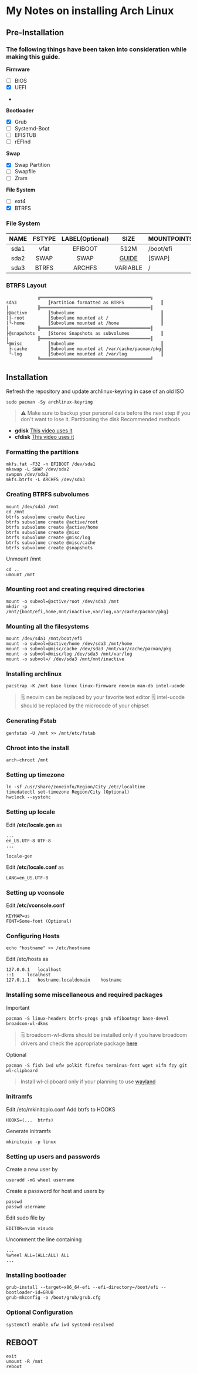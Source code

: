 #	My Notes on installing Arch Linux
##	Pre-Installation

###	The following things have been taken into consideration while making this guide.
**Firmware**
-	[ ]	BIOS
-	[x]	UEFI
-	
**Bootloader**
-	[x]	Grub
-	[ ]	Systemd-Boot
-	[ ]	EFISTUB
-	[ ]	rEFInd

**Swap**
-	[x]	Swap Partition
-	[ ]	Swapfile
-	[ ]	Zram

**File System**
-	[ ]	ext4
-	[x]	BTRFS

### File System
|	NAME	|	FSTYPE	|	LABEL(Optional)	|	SIZE																			|	MOUNTPOINTS	|
|	:--:	|	:----:	|	:------------:	|	:---------------------------------------------------------------------------:	|	-----------	|
|	sda1	|	vfat	|	EFIBOOT			|	512M																			|	/boot/efi	|
|	sda2	|	SWAP	|	SWAP			|	[GUIDE](https://help.ubuntu.com/community/SwapFaq#How_much_swap_do_I_need.3F)	|	[SWAP]		|
|	sda3	|	BTRFS	|	ARCHFS	|	VARIABLE																			|	/			|

### BTRFS Layout
```
			╔══════════════════════════════════════════╗
sda3			║Partition formatted as BTRFS              ║
|			╠══════════════════════════════════════════║
├@active		║Subvolume                                 ║
|├-root			║Subvolume mounted at /                    ║
|└-home			║Subvolume mounted at /home                ║
|			╠══════════════════════════════════════════║
├@snapshots		║Stores Snapshots as subvolumes            ║
|			╠══════════════════════════════════════════║
└@misc			║Subvolume                                 ║
 ├-cache		║Subvolume mounted at /var/cache/pacman/pkg║
 └-log			║Subvolume mounted at /var/log             ║
			╚══════════════════════════════════════════╝
```
##	Installation
Refresh the repository and update archlinux-keyring in case of an old ISO

`sudo pacman -Sy archlinux-keyring`

> :warning:	Make sure to backup your personal data before the next step if you don't want to lose it.
Partitioning the disk
Recommended methods
-	**gdisk**	[This video uses it](https://www.youtube.com/watch?v=Xynotc9BKe8)
-	**cfdisk**	[This video uses it](https://www.youtube.com/watch?v=68z11VAYMS8)

### Formatting the partitions

```
mkfs.fat -F32 -n EFIBOOT /dev/sda1
mkswap -L SWAP /dev/sda2
swapon /dev/sda2
mkfs.btrfs -L ARCHFS /dev/sda3
```

### Creating BTRFS subvolumes

```
mount /dev/sda3 /mnt
cd /mnt
btrfs subvolume create @active
btrfs subvolume create @active/root
btrfs subvolume create @active/home
btrfs subvolume create @misc
btrfs subvolume create @misc/log
btrfs subvolume create @misc/cache
btrfs subvolume create @snapshots
```

Unmount /mnt

```
cd ..
umount /mnt
```

### Mounting root and creating required directories

```
mount -o subvol=@active/root /dev/sda3 /mnt
mkdir -p /mnt/{boot/efi,home,mnt/inactive,var/log,var/cache/pacman/pkg}
```

### Mounting all the filesystems

```
mount /dev/sda1 /mnt/boot/efi
mount -o subvol=@active/home /dev/sda3 /mnt/home
mount -o subvol=@misc/cache /dev/sda3 /mnt/var/cache/pacman/pkg
mount -o subvol=@misc/log /dev/sda3 /mnt/var/log
mount -o subvol=/ /dev/sda3 /mnt/mnt/inactive
```

### Installing archlinux

```
pacstrap -K /mnt base linux linux-firmware neovim man-db intel-ucode
```

> 🗒️ neovim can be replaced by your favorite text editor
> 🗒️ intel-ucode should be replaced by the microcode of your chipset
	
### Generating Fstab

```
genfstab -U /mnt >> /mnt/etc/fstab
```

### Chroot into the install

```
arch-chroot /mnt
```

### Setting up timezone

```
ln -sf /usr/share/zoneinfo/Region/City /etc/localtime
timedatectl set-timezone Region/City (Optional)
hwclock --systohc
```

### Setting up locale

Edit **/etc/locale.gen** as

```
...
en_US.UTF-8 UTF-8
...
```

```
locale-gen
```
Edit **/etc/locale.conf** as

```
LANG=en_US.UTF-8
```

### Setting up vconsole

Edit **/etc/vconsole.conf**
```
KEYMAP=us
FONT=Some-font (Optional)
```

### Configuring Hosts

```
echo "hostname" >> /etc/hostname
```

Edit /etc/hosts as

```
127.0.0.1	localhost
::1		localhost
127.0.1.1	hostname.localdomain	hostname
```


### Installing some miscellaneous and required packages

Important
```
pacman -S linux-headers btrfs-progs grub efibootmgr base-devel broadcom-wl-dkms
```
> 🗒️ broadcom-wl-dkms should be installed only if you have broadcom drivers and check the appropriate package [here](https://wiki.archlinux.org/title/broadcom_wireless)


Optional

```
pacman -S fish iwd ufw polkit firefox terminus-font wget vifm fzy git wl-clipboard
```

> Install wl-clipboard only if your planning to use [wayland](https://wiki.archlinux.org/title/wayland)

### Initramfs

Edit /etc/mkinitcpio.conf
Add btrfs to HOOKS
```
HOOKS=(...	btrfs)
```

Generate initramfs

```
mkinitcpio -p linux
```

### Setting up users and passwords

Create a new user by
```
useradd -mG wheel username
```

Create a password for host and users by

```
passwd
passwd username
```
Edit sudo file by
```
EDITOR=nvim visudo
```
Uncomment the line containing 
```
...
%wheel ALL=(ALL:ALL) ALL
...
```

### Installing bootloader

```
grub-install --target=x86_64-efi --efi-directory=/boot/efi --bootloader-id=GRUB
grub-mkconfig -o /boot/grub/grub.cfg
```

### Optional Configuration
```
systemctl enable ufw iwd systemd-resolved 
```

## REBOOT
```
exit
umount -R /mnt
reboot
```

